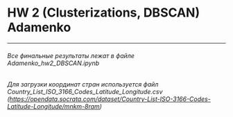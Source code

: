 # HW 2 (Clusterizations, DBSCAN) Adamenko
---
###### Все финальные результаты лежат в файле Adamenko_hw2_DBSCAN.ipynb
###### Для загрузки координат стран используется файл Country_List_ISO_3166_Codes_Latitude_Longitude.csv (https://opendata.socrata.com/dataset/Country-List-ISO-3166-Codes-Latitude-Longitude/mnkm-8ram)
